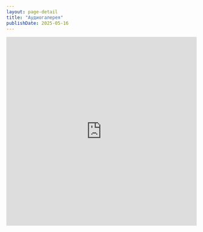 ```yaml
---
layout: page-detail
title: "Аудиогалерея"
publishDate: 2025-05-16
---
```


<iframe width="100%" height="500px" src="https://www.advayta.org/audiogallery/" title="Photogallery" frameborder="0" allow="accelerometer; autoplay; clipboard-write; encrypted-media; gyroscope; picture-in-picture; web-share" referrerpolicy="strict-origin-when-cross-origin" allowfullscreen></iframe>